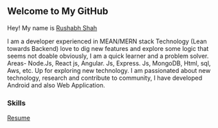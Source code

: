 ## Welcome to My GitHub

Hey! My name is [Rushabh Shah](https://github.com/whysorush/)

I am a developer experienced in MEAN/MERN stack Technology (Lean towards Backend) love to dig new features and explore some logic that seems not doable obviously, I am a quick learner and a problem solver. Areas- Node.Js, React js, Angular. Js, Express. Js, MongoDB, Html, sql, Aws, etc. Up for exploring new technology.
I am passionated about new technology, research and contribute to community, I have developed Android  and also Web Application. 

### Skills
[Resume](https://whysorush.github.io/files/Rushabh_shah_resume.pdf)



